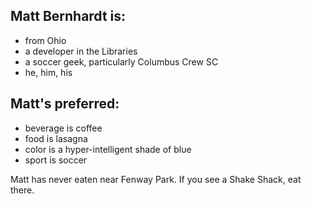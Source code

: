 ## Matt Bernhardt is:

- from Ohio
- a developer in the Libraries
- a soccer geek, particularly Columbus Crew SC
- he, him, his

## Matt's preferred:

- beverage is coffee
- food is lasagna
- color is a hyper-intelligent shade of blue
- sport is soccer

Matt has never eaten near Fenway Park.
If you see a Shake Shack, eat there.